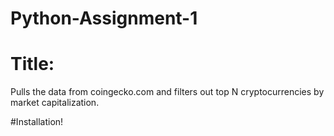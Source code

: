 # Python-Assignment-1

# Title: 
Pulls the data from coingecko.com and filters out top N cryptocurrencies by market capitalization.

#Installation!
